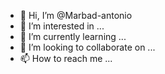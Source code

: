 - 👋 Hi, I’m @Marbad-antonio
- 👀 I’m interested in ...
- 🌱 I’m currently learning ...
- 💞️ I’m looking to collaborate on ...
- 📫 How to reach me ...

<!---
Marbad-antonio/Marbad-antonio is a ✨ special ✨ repository because its `README.md` (this file) appears on your GitHub profile.
You can click the Preview link to take a look at your changes.
--->
